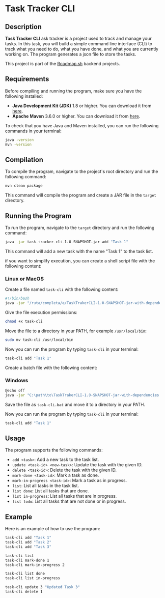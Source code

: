 # Task Tracker CLI

## Description
**Task Tracker CLI** ask tracker is a project used to track and manage your tasks. In this task, you will build a simple command line interface (CLI) to track what you need to do, what you have done, and what you are currently working on. The program generates a json file to store the tasks.

This project is part of the [Roadmap.sh](https://roadmap.sh/backend/projects) backend projects.

## Requirements
Before compiling and running the program, make sure you have the following installed:

- **Java Development Kit (JDK)** 1.8 or higher. You can download it from [here](https://www.oracle.com/java/technologies/javase-jdk11-downloads.html).
- **Apache Maven** 3.6.0 or higher. You can download it from [here](https://maven.apache.org/download.cgi).


To check that you have Java and Maven installed, you can run the following commands in your terminal:
```bash
java -version
mvn -version

```

## Compilation

To compile the program, navigate to the project's root directory and run the following command:

```bash
mvn clean package
```

This command will compile the program and create a JAR file in the `target` directory.

## Running the Program

To run the program, navigate to the `target` directory and run the following command:

```bash
java -jar task-tracker-cli-1.0-SNAPSHOT.jar add "Task 1"
```

This command will add a new task with the name "Task 1" to the task list.

if you want to simplify execution, you can create a shell script file with the following content:

### Linux or MacOS

Create a file named `task-cli` with the following content:

```bash
#!/bin/bash
java -jar "/ruta/completa/a/TaskTrakerCLI-1.0-SNAPSHOT-jar-with-dependencies.jar" "$@"
```
Give the file execution permissions:

```bash
chmod +x task-cli
```

Move the file to a directory in your PATH, for example `/usr/local/bin`:

```bash
sudo mv task-cli /usr/local/bin
```

Now you can run the program by typing `task-cli` in your terminal:

```bash
task-cli add "Task 1"
```

Create a batch file with the following content:
### Windows
```bash
@echo off
java -jar "C:\path\to\TaskTrakerCLI-1.0-SNAPSHOT-jar-with-dependencies.jar" %*
```

Save the file as `task-cli.bat` and move it to a directory in your PATH.

Now you can run the program by typing `task-cli` in your terminal:

```bash
task-cli add "Task 1"
```

## Usage

The program supports the following commands:

- `add <task>`: Add a new task to the task list.
- `update <task-id> <new-task>`: Update the task with the given ID.
- `delete <task-id>`: Delete the task with the given ID.
- `mark-done <task-id>`: Mark a task as done.
- `mark-in-progress <task-id>`: Mark a task as in progress.
- `list`: List all tasks in the task list.
- `list done`: List all tasks that are done.
- `list in-progress`: List all tasks that are in progress.
- `list todo`: List all tasks that are not done or in progress.

## Example

Here is an example of how to use the program:

```bash
task-cli add "Task 1"
task-cli add "Task 2"
task-cli add "Task 3"

task-cli list
task-cli mark-done 1
task-cli mark-in-progress 2

task-cli list done
task-cli list in-progress

task-cli update 3 "Updated Task 3"
task-cli delete 1
```

